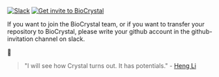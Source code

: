 [![Slack](http://img.shields.io/badge/slack-bio--crystal-purple?labelColor=000000&logo=slack)](https://bio-crystal.slack.com/)
[![Get invite to BioCrystal](http://img.shields.io/badge/Get_invite_to_BioCrystal-purple?labelColor=000000&logo=slack)](https://join.slack.com/t/bio-crystal/shared_invite/zt-tas46pww-JSEloonmn3Ma5eD2~VeT_g)

If you want to join the BioCrystal team, or if you want to transfer your repository to BioCrystal, please write your github account in the github-invitation channel on slack.

🔮 

> "I will see how Crystal turns out. It has potentials." - [Heng Li](http://lh3.github.io/2020/05/17/fast-high-level-programming-languages)

